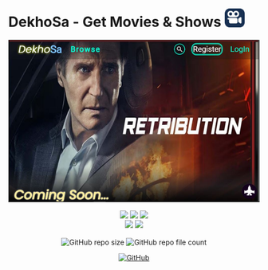 # DekhoSa - Get Movies & Shows <img src="https://github.com/Thrillseekr/DekhoSa/blob/main/Movies/favicon.jpg"  width="40"/>

![Screenshot](https://github.com/Thrillseekr/DekhoSa/blob/main/Movies/Readme1.JPG)

<div align="center">
<!-- [![GitHub repo size](https://img.shields.io/github/repo-size/purnima143/Pluto-UI?label=Repo%20Size&logo=github&logoColor=white&style=plastic)]() -->
  
<img src="https://forthebadge.com/images/badges/open-source.svg" />
<img src="https://forthebadge.com/images/badges/built-with-love.svg" />
<img src="https://forthebadge.com/images/badges/powered-by-responsibility.svg" /><br>   
<img src="https://forthebadge.com/images/badges/built-by-developers.svg" />
<img src="https://forthebadge.com/images/badges/uses-brains.svg" />   
</div> 

<br>

<div align="center">
    <img alt="GitHub repo size" src="https://img.shields.io/github/repo-size/Thrillseekr/DekhoSa?label=Repo%20Size&logo=github&logoColor=white&style=plastic"/>
   <img alt="GitHub repo file count" src="https://img.shields.io/github/directory-file-count/Thrillseekr/DekhoSa?style=plastic"/>
 
  [![GitHub](https://img.shields.io/github/license/Thrillseekr/DekhoSa?style=plastic)](https://github.com/Thrillseekr/DekhoSa/blob/master/LICENSE)


</div>  
